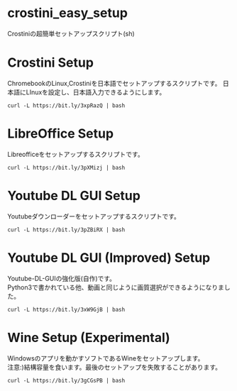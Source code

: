 # crostini_easy_setup
Crostiniの超簡単セットアップスクリプト(sh)

# Crostini Setup
ChromebookのLinux,Crostiniを日本語でセットアップするスクリプトです。
日本語にLInuxを設定し、日本語入力できるようにします。
```
curl -L https://bit.ly/3xpRazQ | bash
```

# LibreOffice Setup
Libreofficeをセットアップするスクリプトです。
```
curl -L https://bit.ly/3pXMizj | bash
```

# Youtube DL GUI Setup
Youtubeダウンローダーをセットアップするスクリプトです。
```
curl -L https://bit.ly/3pZBiRX | bash
```
# Youtube DL GUI (Improved) Setup
Youtube-DL-GUIの強化版(自作)です。  
Python3で書かれている他、動画と同じように画質選択ができるようになりました。
```
curl -L https://bit.ly/3xW9GjB | bash
```

# Wine Setup (Experimental)
Windowsのアプリを動かすソフトであるWineをセットアップします。  
注意:)結構容量を食います。最後のセットアップを失敗することがあります。
```
curl -L https://bit.ly/3gCGsPB | bash
```